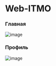 # Web-ITMO
### Главная
![image](https://github.com/user-attachments/assets/17b2f4b2-cd82-4b1b-b0b6-aefa57351a3f)
### Профиль
![image](https://github.com/user-attachments/assets/f95a70de-4d0d-4457-8ff9-3f3eafdf6527)

